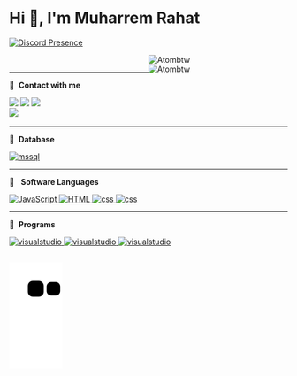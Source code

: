 # Hi 👋, I'm Muharrem Rahat

[![Discord Presence](https://lanyard-profile-readme.vercel.app/api/365115548872212482 )](https://discord.com/users/atombtw#2658) 

<p><img align="right" width="50%" src="https://github-readme-stats.vercel.app/api/top-langs?username=Atombtw&theme=dark&show_icons=true&locale=en&layout=compact" alt="Atombtw"  /></p><p>&nbsp;<img align="right" width="50%" src="https://github-readme-stats.vercel.app/api?username=Atombtw&theme=dark&show_icons=true&locale=en" alt="Atombtw"  ></p>
<hr />

🔗 &nbsp;**Contact with me**
<p align="left">
<a href="https://discord.gg/ud7vnGd" target"blank_"><img src="https://img.shields.io/badge/Sea Team%20-7289DA.svg?&style=for-the-badge&logo=discord&logoColor=white"></a>
<a href="https://open.spotify.com/user/khdpmt5yinktmfujo1gsgax2b" target"blank_"><img src="https://img.shields.io/badge/Spotify%20-1ed760.svg?&style=for-the-badge&logo=spotify&logoColor=white"></a>
<a href="https://www.instagram.com/atombtw/" target"blank_"><img src="https://img.shields.io/badge/INSTAGRAM%20-DC3175.svg?&style=for-the-badge&logo=instagram&logoColor=white"></a>
</br><img src="https://komarev.com/ghpvc/?username=Atombtw&color=dc143c"/>
<hr />

🔗 &nbsp;**Database**
<p align="left">
<a href="https://www.microsoft.com/tr-tr/sql-server/sql-server-2019" target="_blank"> <img src="https://cdn.iconscout.com/icon/free/png-256/msql-458152.png" alt="mssql" width="60" height="60"/> </a>
 <hr /> 
 
🔗 &nbsp; **Software Languages**
<p align="left">  
<a href="#" target="_blank"> <img src="https://buldumz.com/wp-content/uploads/2021/03/JavaScript-yazilim-dili-300x300.png" alt="JavaScript" width="40" height="40"/> </a>
<a href="#" target="_blank"> <img src="https://cdn-icons-png.flaticon.com/512/732/732212.png" alt="HTML" width="40" height="40"/> </a>
<a href="#" target="_blank"> <img src="https://static.cdnlogo.com/logos/c/18/css.svg" alt="css" width="40" height="40"/> </a>
 <a href="#" target="_blank"> <img src="https://cdn.iconscout.com/icon/free/png-256/csharp-1-1175241.png" alt="css" width="40" height="40"/> </a>
 <hr />
 
🔗 &nbsp;**Programs**
<p align="left">
<a href="https://www.photoshop.com/en" target="_blank"> <img src="https://upload.wikimedia.org/wikipedia/commons/thumb/9/9a/Visual_Studio_Code_1.35_icon.svg/2048px-Visual_Studio_Code_1.35_icon.svg.png" alt="visualstudio" width="40" height="40"/> </a>
<a href="https://nodejs.org/en/" target="_blank"> <img src="https://www.pikpng.com/pngl/b/430-4309640_js-logo-nodejs-logo-clipart.png" alt="visualstudio" width="40" height="40"/> </a>
 <a href="https://visualstudio.microsoft.com/en/" target="_blank"> <img src="https://cdn.iconscout.com/icon/free/png-256/visualstudio-1-1174964.png" alt="visualstudio" width="40" height="40"/> </a>
  
  ##
 
<div> 
 
  ![Snake animation](https://github.com/rafaballerini/rafaballerini/blob/output/github-contribution-grid-snake.svg)
 
</div>
